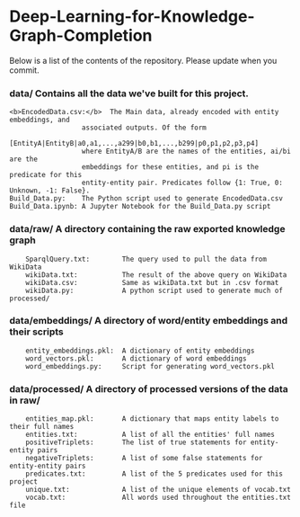 # Deep-Learning-for-Knowledge-Graph-Completion


Below is a list of the contents of the repository. Please update when you commit.
###  data/ Contains all the data we've built for this project. 
	<b>EncodedData.csv:</b>  The Main data, already encoded with entity embeddings, and 
					  associated outputs. Of the form 
					  [EntityA|EntityB|a0,a1,...,a299|b0,b1,...,b299|p0,p1,p2,p3,p4]
					  where EntityA/B are the names of the entities, ai/bi are the 
					  embeddings for these entities, and pi is the predicate for this
					  entity-entity pair. Predicates follow {1: True, 0: Unknown, -1: False}.
	Build_Data.py:	  The Python script used to generate EncodedData.csv
	Build_Data.ipynb: A Jupyter Notebook for the Build_Data.py script

###		data/raw/		  	A directory containing the raw exported knowledge graph
		SparqlQuery.txt:		The query used to pull the data from WikiData
		wikiData.txt:			The result of the above query on WikiData
		wikiData.csv:			Same as wikiData.txt but in .csv format
		wikiData.py:			A python script used to generate much of processed/

### 	data/embeddings/	A directory of word/entity embeddings and their scripts
		entity_embeddings.pkl:  A dictionary of entity embeddings
		word_vectors.pkl:		A dictionary of word embeddings
		word_embeddings.py:		Script for generating word_vectors.pkl

###		data/processed/	  	A directory of processed versions of the data in raw/
		entities_map.pkl:		A dictionary that maps entity labels to their full names
		entities.txt:			A list of all the entities' full names
		positiveTriplets: 		The list of true statements for entity-entity pairs
		negativeTriplets:		A list of some false statements for entity-entity pairs
		predicates.txt: 		A list of the 5 predicates used for this project
		unique.txt:				A list of the unique elements of vocab.txt
		vocab.txt:				All words used throughout the entities.txt file



